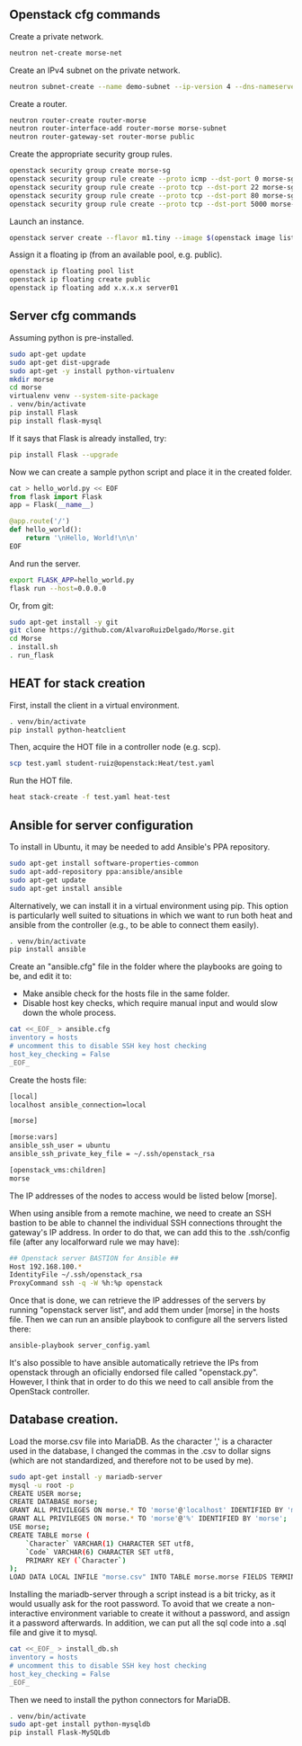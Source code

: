 ## Openstack cfg commands

Create a private network.
```bash
neutron net-create morse-net
```

Create an IPv4 subnet on the private network.
```bash
neutron subnet-create --name demo-subnet --ip-version 4 --dns-nameserver 8.8.4.4 morse-net 192.168.0.0/24
```

Create a router.
```bash
neutron router-create router-morse
neutron router-interface-add router-morse morse-subnet
neutron router-gateway-set router-morse public
```

Create the appropriate security group rules.
```bash
openstack security group create morse-sg
openstack security group rule create --proto icmp --dst-port 0 morse-sg
openstack security group rule create --proto tcp --dst-port 22 morse-sg
openstack security group rule create --proto tcp --dst-port 80 morse-sg
openstack security group rule create --proto tcp --dst-port 5000 morse-sg

```

Launch an instance.
```bash
openstack server create --flavor m1.tiny --image $(openstack image list | awk '/Ubuntu/ {print $2}') --nic net-id=$(openstack network list | awk '/ morse-net / {print $2}') --security-group morse-sg --key-name mykey server-01
```

Assign it a floating ip (from an available pool, e.g. public).
```bash
openstack ip floating pool list
openstack ip floating create public
openstack ip floating add x.x.x.x server01
```

## Server cfg commands

Assuming python is pre-installed.
```bash
sudo apt-get update
sudo apt-get dist-upgrade
sudo apt-get -y install python-virtualenv
mkdir morse
cd morse
virtualenv venv --system-site-package
. venv/bin/activate
pip install Flask
pip install flask-mysql
```
If it says that Flask is already installed, try:
```bash
pip install Flask --upgrade
```

Now we can create a sample python script and place it in the created folder.
```Python
cat > hello_world.py << EOF
from flask import Flask
app = Flask(__name__)

@app.route('/')
def hello_world():
    return '\nHello, World!\n\n'
EOF
```

And run the server.
```bash
export FLASK_APP=hello_world.py
flask run --host=0.0.0.0
```

Or, from git:
```bash
sudo apt-get install -y git
git clone https://github.com/AlvaroRuizDelgado/Morse.git
cd Morse
. install.sh
. run_flask
```

## HEAT for stack creation

First, install the client in a virtual environment.
```bash
. venv/bin/activate
pip install python-heatclient
```

Then, acquire the HOT file in a controller node (e.g. scp).
```bash
scp test.yaml student-ruiz@openstack:Heat/test.yaml
```

Run the HOT file.
```bash
heat stack-create -f test.yaml heat-test
```

## Ansible for server configuration

To install in Ubuntu, it may be needed to add Ansible's PPA repository.
```bash
sudo apt-get install software-properties-common
sudo apt-add-repository ppa:ansible/ansible
sudo apt-get update
sudo apt-get install ansible
```

Alternatively, we can install it in a virtual environment using pip. This option is particularly well suited to situations in which we want to run both heat and ansible from the controller (e.g., to be able to connect them easily).
```bash
. venv/bin/activate
pip install ansible
```

Create an "ansible.cfg" file in the folder where the playbooks are going to be, and edit it to:
- Make ansible check for the hosts file in the same folder.
- Disable host key checks, which require manual input and would slow down the whole process.

```bash
cat <<_EOF_ > ansible.cfg
inventory = hosts
# uncomment this to disable SSH key host checking
host_key_checking = False
_EOF_
```
Create the hosts file:

```bash
[local]
localhost ansible_connection=local

[morse]

[morse:vars]
ansible_ssh_user = ubuntu
ansible_ssh_private_key_file = ~/.ssh/openstack_rsa

[openstack_vms:children]
morse
```

The IP addresses of the nodes to access would be listed below [morse].

When using ansible from a remote machine, we need to create an SSH bastion to be able to channel the individual SSH connections throught the gateway's IP address. In order to do that, we can add this to the .ssh/config file (after any localforward rule we may have):
```bash
## Openstack server BASTION for Ansible ##
Host 192.168.100.*
IdentityFile ~/.ssh/openstack_rsa
ProxyCommand ssh -q -W %h:%p openstack
```

Once that is done, we can retrieve the IP addresses of the servers by running "openstack server list", and add them under [morse] in the hosts file. Then we can run an ansible playbook to configure all the servers listed there:
```bash
ansible-playbook server_config.yaml
```

It's also possible to have ansible automatically retrieve the IPs from openstack through an oficially endorsed file called "openstack.py". However, I think that in order to do this we need to call ansible from the OpenStack controller.

## Database creation.

Load the morse.csv file into MariaDB. As the character ',' is a character used in the database, I changed the commas in the .csv to dollar signs (which are not standardized, and therefore not to be used by me).
```bash
sudo apt-get install -y mariadb-server
mysql -u root -p
CREATE USER morse;
CREATE DATABASE morse;
GRANT ALL PRIVILEGES ON morse.* TO 'morse'@'localhost' IDENTIFIED BY 'morse';
GRANT ALL PRIVILEGES ON morse.* TO 'morse'@'%' IDENTIFIED BY 'morse';
USE morse;
CREATE TABLE morse (
    `Character` VARCHAR(1) CHARACTER SET utf8,
    `Code` VARCHAR(6) CHARACTER SET utf8,
    PRIMARY KEY (`Character`)
);
LOAD DATA LOCAL INFILE "morse.csv" INTO TABLE morse.morse FIELDS TERMINATED BY '$' LINES TERMINATED BY '\n';
```

Installing the mariadb-server through a script instead is a bit tricky, as it would usually ask for the root password. To avoid that we create a non-interactive environment variable to create it without a password, and assign it a password afterwards. In addition, we can put all the sql code into a .sql file and give it to mysql.
```bash
cat <<_EOF_ > install_db.sh
inventory = hosts
# uncomment this to disable SSH key host checking
host_key_checking = False
_EOF_
```

Then we need to install the python connectors for MariaDB.
```bash
. venv/bin/activate
sudo apt-get install python-mysqldb
pip install Flask-MySQLdb
```
